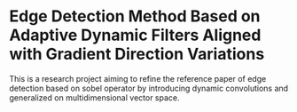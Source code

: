 # Edge Detection Method Based on Adaptive Dynamic Filters Aligned with Gradient Direction Variations
This is a research project aiming to refine the reference paper of edge detection based on sobel operator by introducing dynamic convolutions and generalized on multidimensional vector space.
